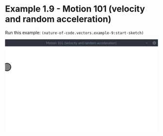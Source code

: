 # Example 1.9 - Motion 101 (velocity and random acceleration)

Run this example: `(nature-of-code.vectors.example-9:start-sketch)`

![Example 1.9 - Motion 101 (velocity and random acceleration)](screenshots/Example%201.9%20-%20Motion%20101%20%28velocity%20and%20random%20acceleration%29.gif)